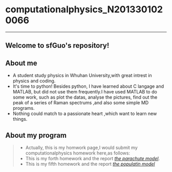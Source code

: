 # computationalphysics_N2013301020066
---------------
Welcome to sfGuo's repository!
-------------
## About me
 - A student study physics in Whuhan University,with great intrest in physics and coding.
 - It's time to python! Besides python, I have learned about C langage and MATLAB, but did not use them frequently.I have used MATLAB to do some work, such as plot the datas, analyse the pictures, find out the peak of a series of Raman spectrums ,and also some simple MD programs.
 - Nothing could match to a passionate heart ,which want to learn new things.

## About my program
 > - Actually, this is my homwork page,I would submit my computationalphysics homework here,as follows:
 > - This is my forth homework  and the report [*the parachute model*](https://www.zybuluo.com/feipai11/note/322097).
 > - This is my fifth homework and the report [*the populatin model*](https://www.zybuluo.com/mdeditor#330031)
